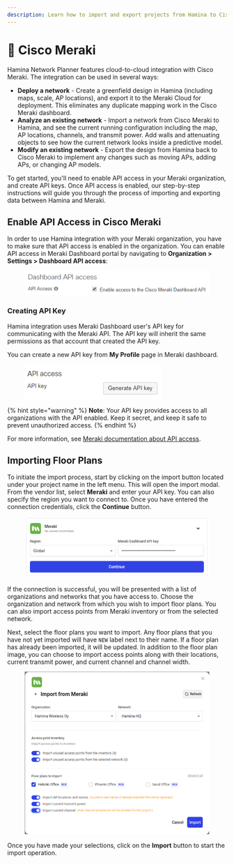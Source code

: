 ```yaml
---
description: Learn how to import and export projects from Hamina to Cisco Meraki.
---
```


# 💬 Cisco Meraki

Hamina Network Planner features cloud-to-cloud integration with Cisco Meraki. The integration can be used in several ways:

* **Deploy a network** - Create a greenfield design in Hamina (including maps, scale, AP locations), and export it to the Meraki Cloud for deployment. This eliminates any duplicate mapping work in the Cisco Meraki dashboard.
* **Analyze an existing network** - Import a network from Cisco Meraki to Hamina, and see the current running configuration including the map, AP locations, channels, and transmit power. Add walls and attenuating objects to see how the current network looks inside a predictive model.
* **Modify an existing network** - Export the design from Hamina back to Cisco Meraki to implement any changes such as moving APs, adding APs, or changing AP models.

To get started, you'll need to enable API access in your Meraki organization, and create API keys. Once API access is enabled, our step-by-step instructions will guide you through the process of importing and exporting data between Hamina and Meraki.

## Enable API Access in Cisco Meraki

In order to use Hamina integration with your Meraki organization, you have to make sure that API access is enabled in the organization. You can enable API access in Meraki Dashboard portal by navigating to **Organization > Settings > Dashboard API access**:

<div align="left">

<figure><img src="../.gitbook/assets/image (1) (1) (1).png" alt="enable organization API access"><figcaption></figcaption></figure>

</div>

### Creating API Key

Hamina integration uses Meraki Dashboard user's API key for communicating with the Meraki API. The API key will inherit the same permissions as that account that created the API key.

You can create a new API key from **My Profile** page in Meraki dashboard.

<figure><img src="../.gitbook/assets/image (3).png" alt="generate API key"><figcaption></figcaption></figure>

{% hint style="warning" %}
**Note**: Your API key provides access to all organizations with the API enabled. Keep it secret, and keep it safe to prevent unauthorized access.
{% endhint %}

For more information, see [Meraki documentation about API access](https://documentation.meraki.com/General\_Administration/Other\_Topics/Cisco\_Meraki\_Dashboard\_API).

## Importing Floor Plans

To initiate the import process, start by clicking on the import button located under your project name in the left menu. This will open the import modal. From the vendor list, select **Meraki** and enter your API key. You can also specify the region you want to connect to. Once you have entered the connection credentials, click the **Continue** button.

<div align="left">

<figure><img src="../.gitbook/assets/image (2) (1).png" alt="input Meraki Dasboard API key"><figcaption></figcaption></figure>

</div>

If the connection is successful, you will be presented with a list of organizations and networks that you have access to. Choose the organization and network from which you wish to import floor plans. You can also import access points from Meraki inventory or from the selected network.

Next, select the floor plans you want to import. Any floor plans that you have not yet imported will have `NEW` label next to their name. If a floor plan has already been imported, it will be updated. In addition to the floor plan image, you can choose to import access points along with their locations, current transmit power, and current channel and channel width.

<figure><img src="../.gitbook/assets/image (17).png" alt=""><figcaption></figcaption></figure>

Once you have made your selections, click on the **Import** button to start the import operation.
